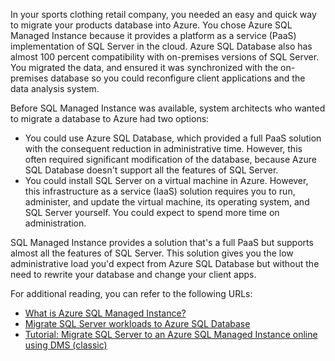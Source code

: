 In your sports clothing retail company, you needed an easy and quick way to migrate your products database into Azure. You chose Azure SQL Managed Instance because it provides a platform as a service (PaaS) implementation of SQL Server in the cloud. Azure SQL Database also has almost 100 percent compatibility with on-premises versions of SQL Server. You migrated the data, and ensured it was synchronized with the on-premises database so you could reconfigure client applications and the data analysis system.

Before SQL Managed Instance was available, system architects who wanted to migrate a database to Azure had two options:

- You could use Azure SQL Database, which provided a full PaaS solution with the consequent reduction in administrative time. However, this often required significant modification of the database, because Azure SQL Database doesn't support all the features of SQL Server. 
- You could install SQL Server on a virtual machine in Azure. However, this infrastructure as a service (IaaS) solution requires you to run, administer, and update the virtual machine, its operating system, and SQL Server yourself. You could expect to spend more time on administration. 

SQL Managed Instance provides a solution that's a full PaaS but supports almost all the features of SQL Server. This solution gives you the low administrative load you'd expect from Azure SQL Database but without the need to rewrite your database and change your client apps.

For additional reading, you can refer to the following URLs:

- [What is Azure SQL Managed Instance?](/azure/sql-database/sql-database-managed-instance?azure-portal=true)
- [Migrate SQL Server workloads to Azure SQL Database](/training/modules/migrate-sql-workloads-azure-sql-databases/?azure-portal=true)
- [Tutorial: Migrate SQL Server to an Azure SQL Managed Instance online using DMS (classic)](/azure/dms/tutorial-sql-server-managed-instance-online?azure-portal=true)
